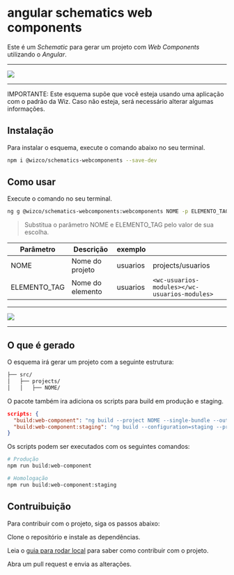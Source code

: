 # angular schematics web components
Este é um *Schematic* para gerar um projeto com *Web Components* utilizando o *Angular*.

___

![](https://raw.githubusercontent.com/raulmelo/web-components-schematic/master/docs/Thumbnail.jpg)
___ 

IMPORTANTE: Este esquema supõe que você esteja usando uma aplicação com o padrão da Wiz. Caso não esteja, será necessário alterar algumas informações.

## Instalação
Para instalar o esquema, execute o comando abaixo no seu terminal.

```bash
npm i @wizco/schematics-webcomponents --save-dev
```

## Como usar
Execute o comando no seu terminal. 

```bash
ng g @wizco/schematics-webcomponents:webcomponents NOME -p ELEMENTO_TAG
```
> Substitua o parâmetro NOME e ELEMENTO_TAG pelo valor de sua escolha.

| Parâmetro | Descrição | exemplo | | 
| --- | --- | --- | --- |
| NOME | Nome do projeto | usuarios | projects/usuarios |
| ELEMENTO_TAG | Nome do elemento | usuarios | `<wc-usuarios-modules></wc-usuarios-modules>` | 

___

![](https://github.com/raulmelo/web-components-schematic/blob/master/docs/termina-comands.jpg?raw=true)
___ 

## O que é gerado
O esquema irá gerar um projeto com a seguinte estrutura:

```bash
├── src/
│   ├── projects/
│   │   ├── NOME/
```

O pacote também ira adiciona os  scripts para build em produção e staging.

````json
scripts: {
  "build:web-component": "ng build --project NOME --single-bundle --output-hashing none  --aot --build-optimizer",
  "build:web-component:staging": "ng build --configuration=staging --project NOME --single-bundle --output-hashing none  --aot --build-optimizer"
}
````


Os scripts podem ser executados com os seguintes comandos:
  
```bash 
# Produção
npm run build:web-component

# Homologação
npm run build:web-component:staging
```


## Contruibuição
Para contribuir com o projeto, siga os passos abaixo:

Clone o repositório e instale as dependências.

Leia o [guia para rodar local](./README_LOCAL.md) para saber como contribuir com o projeto.

Abra um pull request e envia as alterações.
